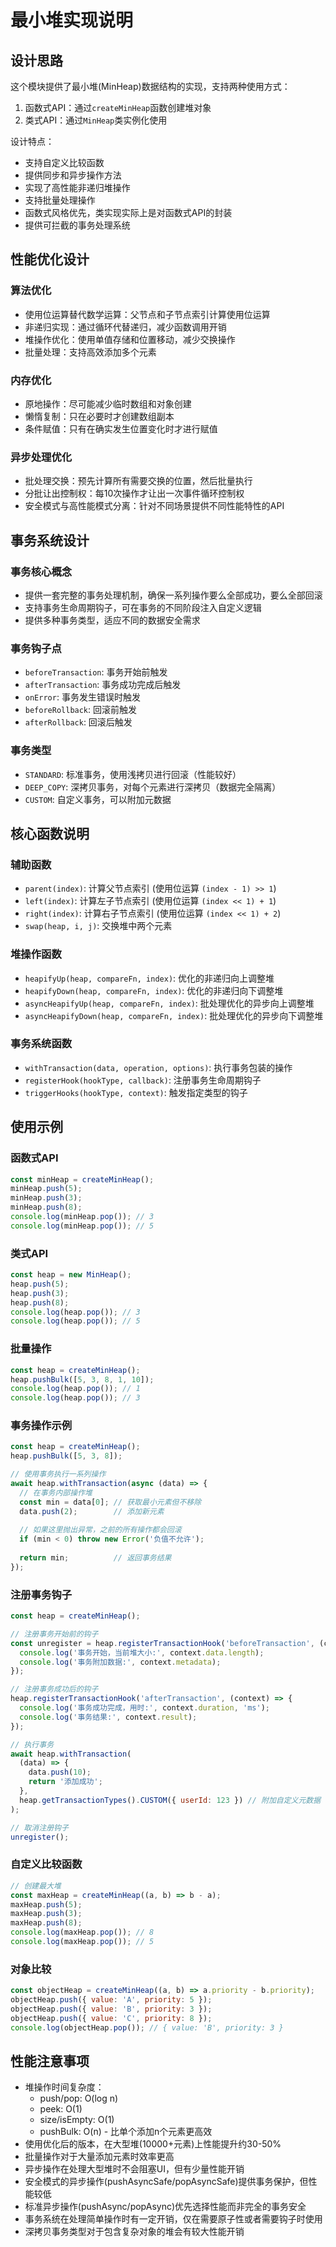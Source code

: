 # 最小堆实现说明

## 设计思路

这个模块提供了最小堆(MinHeap)数据结构的实现，支持两种使用方式：
1. 函数式API：通过`createMinHeap`函数创建堆对象
2. 类式API：通过`MinHeap`类实例化使用

设计特点：
- 支持自定义比较函数
- 提供同步和异步操作方法
- 实现了高性能非递归堆操作
- 支持批量处理操作
- 函数式风格优先，类实现实际上是对函数式API的封装
- 提供可拦截的事务处理系统

## 性能优化设计

### 算法优化
- 使用位运算替代数学运算：父节点和子节点索引计算使用位运算
- 非递归实现：通过循环代替递归，减少函数调用开销
- 堆操作优化：使用单值存储和位置移动，减少交换操作
- 批量处理：支持高效添加多个元素

### 内存优化
- 原地操作：尽可能减少临时数组和对象创建
- 懒惰复制：只在必要时才创建数组副本
- 条件赋值：只有在确实发生位置变化时才进行赋值

### 异步处理优化
- 批处理交换：预先计算所有需要交换的位置，然后批量执行
- 分批让出控制权：每10次操作才让出一次事件循环控制权
- 安全模式与高性能模式分离：针对不同场景提供不同性能特性的API

## 事务系统设计

### 事务核心概念
- 提供一套完整的事务处理机制，确保一系列操作要么全部成功，要么全部回滚
- 支持事务生命周期钩子，可在事务的不同阶段注入自定义逻辑
- 提供多种事务类型，适应不同的数据安全需求

### 事务钩子点
- `beforeTransaction`: 事务开始前触发
- `afterTransaction`: 事务成功完成后触发
- `onError`: 事务发生错误时触发
- `beforeRollback`: 回滚前触发
- `afterRollback`: 回滚后触发

### 事务类型
- `STANDARD`: 标准事务，使用浅拷贝进行回滚（性能较好）
- `DEEP_COPY`: 深拷贝事务，对每个元素进行深拷贝（数据完全隔离）
- `CUSTOM`: 自定义事务，可以附加元数据

## 核心函数说明

### 辅助函数
- `parent(index)`: 计算父节点索引 (使用位运算 `(index - 1) >> 1`)
- `left(index)`: 计算左子节点索引 (使用位运算 `(index << 1) + 1`)
- `right(index)`: 计算右子节点索引 (使用位运算 `(index << 1) + 2`)
- `swap(heap, i, j)`: 交换堆中两个元素

### 堆操作函数
- `heapifyUp(heap, compareFn, index)`: 优化的非递归向上调整堆
- `heapifyDown(heap, compareFn, index)`: 优化的非递归向下调整堆
- `asyncHeapifyUp(heap, compareFn, index)`: 批处理优化的异步向上调整堆
- `asyncHeapifyDown(heap, compareFn, index)`: 批处理优化的异步向下调整堆

### 事务系统函数
- `withTransaction(data, operation, options)`: 执行事务包装的操作
- `registerHook(hookType, callback)`: 注册事务生命周期钩子
- `triggerHooks(hookType, context)`: 触发指定类型的钩子

## 使用示例

### 函数式API
```javascript
const minHeap = createMinHeap();
minHeap.push(5);
minHeap.push(3);
minHeap.push(8);
console.log(minHeap.pop()); // 3
console.log(minHeap.pop()); // 5
```

### 类式API
```javascript
const heap = new MinHeap();
heap.push(5);
heap.push(3);
heap.push(8);
console.log(heap.pop()); // 3
console.log(heap.pop()); // 5
```

### 批量操作
```javascript
const heap = createMinHeap();
heap.pushBulk([5, 3, 8, 1, 10]);
console.log(heap.pop()); // 1
console.log(heap.pop()); // 3
```

### 事务操作示例
```javascript
const heap = createMinHeap();
heap.pushBulk([5, 3, 8]);

// 使用事务执行一系列操作
await heap.withTransaction(async (data) => {
  // 在事务内部操作堆
  const min = data[0]; // 获取最小元素但不移除
  data.push(2);        // 添加新元素
  
  // 如果这里抛出异常，之前的所有操作都会回滚
  if (min < 0) throw new Error('负值不允许');
  
  return min;          // 返回事务结果
});
```

### 注册事务钩子
```javascript
const heap = createMinHeap();

// 注册事务开始前的钩子
const unregister = heap.registerTransactionHook('beforeTransaction', (context) => {
  console.log('事务开始，当前堆大小:', context.data.length);
  console.log('事务附加数据:', context.metadata);
});

// 注册事务成功后的钩子
heap.registerTransactionHook('afterTransaction', (context) => {
  console.log('事务成功完成，用时:', context.duration, 'ms');
  console.log('事务结果:', context.result);
});

// 执行事务
await heap.withTransaction(
  (data) => {
    data.push(10);
    return '添加成功';
  },
  heap.getTransactionTypes().CUSTOM({ userId: 123 }) // 附加自定义元数据
);

// 取消注册钩子
unregister();
```

### 自定义比较函数
```javascript
// 创建最大堆
const maxHeap = createMinHeap((a, b) => b - a);
maxHeap.push(5);
maxHeap.push(3);
maxHeap.push(8);
console.log(maxHeap.pop()); // 8
console.log(maxHeap.pop()); // 5
```

### 对象比较
```javascript
const objectHeap = createMinHeap((a, b) => a.priority - b.priority);
objectHeap.push({ value: 'A', priority: 5 });
objectHeap.push({ value: 'B', priority: 3 });
objectHeap.push({ value: 'C', priority: 8 });
console.log(objectHeap.pop()); // { value: 'B', priority: 3 }
```

## 性能注意事项

- 堆操作时间复杂度：
  - push/pop: O(log n)
  - peek: O(1)
  - size/isEmpty: O(1)
  - pushBulk: O(n) - 比单个添加n个元素更高效
- 使用优化后的版本，在大型堆(10000+元素)上性能提升约30-50%
- 批量操作对于大量添加元素时效率更高
- 异步操作在处理大型堆时不会阻塞UI，但有少量性能开销
- 安全模式的异步操作(pushAsyncSafe/popAsyncSafe)提供事务保护，但性能较低
- 标准异步操作(pushAsync/popAsync)优先选择性能而非完全的事务安全
- 事务系统在处理简单操作时有一定开销，仅在需要原子性或者需要钩子时使用
- 深拷贝事务类型对于包含复杂对象的堆会有较大性能开销 